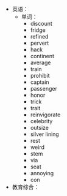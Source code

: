 - 英语：
	- 单词：
		- discount
		- fridge
		- refined
		- pervert
		- hack
		- continent
		- average
		- train
		- prohibit
		- captain
		- passenger
		- honor
		- trick
		- trait
		- reinvigorate
		- celebrity
		- outsize
		- silver lining
		- rest
		- weird
		- stem
		- via
		- seat
		- annoying
		- con
- 教育综合：